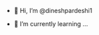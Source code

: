 - 👋 Hi, I’m @dineshpardeshi1

- 🌱 I’m currently learning ...


<!---
dineshpardeshi1/dineshpardeshi1 is a ✨ special ✨ repository because its `README.md` (this file) appears on your GitHub profile.
You can click the Preview link to take a look at your changes.
--->

